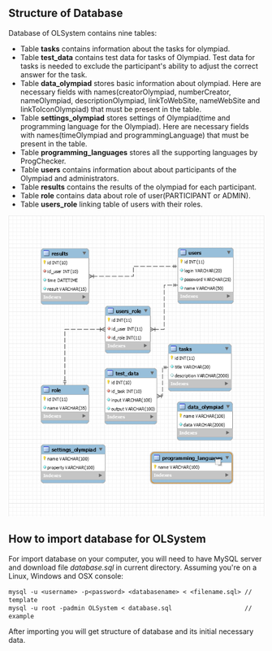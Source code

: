 ## Structure of Database

Database of OLSystem contains nine tables:
- Table **tasks** contains information about the tasks for olympiad.
- Table **test_data** contains test data for tasks of Olympiad. Test data
 for tasks is needed to exclude the participant's ability to adjust 
 the correct answer for the task.
- Table **data_olympiad** stores basic information about olympiad. Here are 
necessary fields with names(creatorOlympiad, numberCreator, nameOlympiad,
descriptionOlympiad, linkToWebSite, nameWebSite and linkToIconOlympiad) that 
must be present in the table.
- Table **settings_olympiad** stores settings of Olympiad(time and 
programming language for the Olympiad). Here are necessary fields with 
names(timeOlympiad and programmingLanguage) that must be present in 
the table.
- Table **programming_languages** stores all the supporting languages by ProgChecker.
- Table **users** contains information about about participants of the Olympiad
and administrators.
- Table **results** contains the results of the olympiad for each participant.
- Table **role** contains data about role of user(PARTICIPANT or ADMIN).
- Table **users_role** linking table of users with their roles.

![structure](diagram.png "Structure of database")


## How to import database for OLSystem
For import database on your computer, you will need to have MySQL server and 
download file *database.sql* in current directory. Assuming you're on
a Linux, Windows and OSX console:

    mysql -u <username> -p<password> <databasename> < <filename.sql> // template
    mysql -u root -padmin OLSystem < database.sql                    // example
    
After importing you will get structure of database and its initial necessary data.
